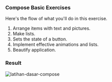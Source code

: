 ### Compose Basic Exercises

Here's the flow of what you'll do in this exercise.

1. Arrange items with text and pictures.
2. Make lists.
3. Sets the state of a button.
4. Implement effective animations and lists.
5. Beautify application.

### Result
![latihan-dasar-compose](https://user-images.githubusercontent.com/27923352/203071040-1e895f49-80cf-46e9-9146-9f5a45a93b5c.gif)
